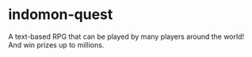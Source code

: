 # indomon-quest
A text-based RPG that can be played by many players around the world! And win prizes up to millions.
